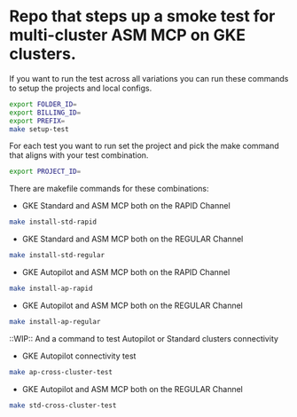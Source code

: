 # Repo that steps up a smoke test for multi-cluster ASM MCP on GKE clusters.
If you want to run the test across all variations you can run these commands to setup the projects and local configs.

```bash
export FOLDER_ID=
export BILLING_ID=
export PREFIX= 
make setup-test
```

For each test you want to run set the project and pick the make command that aligns with your test combination.
```bash
export PROJECT_ID= 
```

There are makefile commands for these combinations:
* GKE Standard and ASM MCP both on the RAPID Channel
```bash
make install-std-rapid
```
* GKE Standard and ASM MCP both on the REGULAR Channel
```bash
make install-std-regular
```
* GKE Autopilot and ASM MCP both on the RAPID Channel
```bash
make install-ap-rapid
```
* GKE Autopilot and ASM MCP both on the REGULAR Channel
```bash
make install-ap-regular
```


::WIP::
And a command to test Autopilot or Standard clusters connectivity
* GKE Autopilot connectivity test
```bash
make ap-cross-cluster-test
```
* GKE Autopilot and ASM MCP both on the REGULAR Channel
```bash
make std-cross-cluster-test
```

